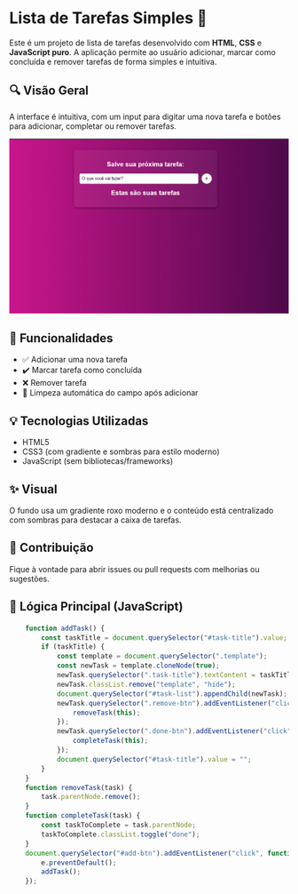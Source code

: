 # Lista de Tarefas Simples 📝

Este é um projeto de lista de tarefas desenvolvido com **HTML**, **CSS** e **JavaScript puro**. A aplicação permite ao usuário adicionar, marcar como concluída e remover tarefas de forma simples e intuitiva.

## 🔍 Visão Geral

A interface é intuitiva, com um input para digitar uma nova tarefa e botões para adicionar, completar ou remover tarefas.

![Descrição da imagem](img/Captura%20de%20Tela%20(110).png)

## 🚀 Funcionalidades

- ✅ Adicionar uma nova tarefa
- ✔️ Marcar tarefa como concluída
- ❌ Remover tarefa
- 🧼 Limpeza automática do campo após adicionar


##  💡 Tecnologias Utilizadas

- HTML5
- CSS3 (com gradiente e sombras para estilo moderno)
- JavaScript (sem bibliotecas/frameworks)

##  ✨ Visual
O fundo usa um gradiente roxo moderno e o conteúdo está centralizado com sombras para destacar a caixa de tarefas.

##  🤝 Contribuição
Fique à vontade para abrir issues ou pull requests com melhorias ou sugestões.

## 🧠 Lógica Principal (JavaScript)
``` javascript
    function addTask() {
        const taskTitle = document.querySelector("#task-title").value;
        if (taskTitle) {
            const template = document.querySelector(".template");
            const newTask = template.cloneNode(true);
            newTask.querySelector(".task-title").textContent = taskTitle;
            newTask.classList.remove("template", "hide");
            document.querySelector("#task-list").appendChild(newTask);
            newTask.querySelector(".remove-btn").addEventListener("click", function() {
                removeTask(this);
            });
            newTask.querySelector(".done-btn").addEventListener("click", function() {
                completeTask(this);
            });
            document.querySelector("#task-title").value = "";
        }
    }
    function removeTask(task) {
        task.parentNode.remove();
    }
    function completeTask(task) {
        const taskToComplete = task.parentNode;
        taskToComplete.classList.toggle("done");
    }
    document.querySelector("#add-btn").addEventListener("click", function(e) {
        e.preventDefault();
        addTask();
    });


